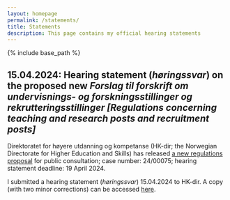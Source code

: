 ```yaml
---
layout: homepage
permalink: /statements/
title: Statements
description: This page contains my official hearing statements
---
```

<!--
nav: true
nav_order: 6
*---
-->

<!--
Cf. https://github.com/alshedivat/al-folio/blob/master/_pages/teaching.md:
For now, this page [= 'teaching'] is assumed to be a static description of your courses. You can convert it to a collection similar to `_projects/` so that you can have a dedicated page for each course.
-->

{% include base_path %}

<!--
{% for post in site.statements reversed %}
  {% include archive-statements.html %}
{% endfor %}
-->

## 15.04.2024: Hearing statement (_høringssvar_) on the proposed new _Forslag til forskrift om undervisnings- og forskningsstillinger og rekrutteringsstillinger [Regulations concerning teaching and research posts and recruitment posts]_
Direktoratet for høyere utdanning og kompetanse (HK-dir; the Norwegian Directorate for Higher Education and Skills) has released [a new regulations proposal](https://hkdir.no/hoyere-utdanning-og-forskning/horing-forslag-til-forskrift-om-undervisnings-og-forskningsstillinger-og-rekrutteringsstillinger) for public consultation; case number: 24/00075; hearing statement deadline: 19 April 2024.

I submitted a hearing statement (_høringssvar_) 15.04.2024 to HK-dir.
A copy (with two minor corrections) can be accessed [here](/assets/files/statements/2024.04.15_Eirik%20Tengesdal_Høringssvar%20til%20HK-dir_Forslag%20til%20forskrift%20om%20undervisnings-%20og%20forskningsstillinger%20og%20rekrutteringsstillinger_GitHub.pdf/).
